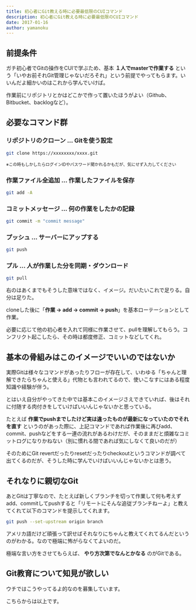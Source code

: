 ```yaml
---
title: 初心者にGit教える時に必要最低限のCUIコマンド
description: 初心者にGit教える時に必要最低限のCUIコマンド
date: 2017-01-16
author: yamanoku
---
```


## 前提条件

ガチ初心者でGitの操作をCUIで学ぶため、基本 **１人でmasterで作業する** という「いやお前それGit管理じゃないだろそれ」という前提でやってもらます。いいんだよ細かいのはこれから学んでいけば。

作業前にリポジトリとかはどこかで作って置いたほうがよい（Github、Bitbucket、backlogなど）。

## 必要なコマンド群

### リポジトリのクローン ... Gitを使う設定
```bash
git clone https://xxxxxxxx/xxxx.git
```
<span style="font-size: 80%">※この時もしかしたらログインIDやパスワード聞かれるかもだが、気にせず入力してください</span>

### 作業ファイル全追加 ... 作業したファイルを保存
```bash
git add -A
```

### コミットメッセージ ... 何の作業をしたかの記録
```bash
git commit -m "commit message"
```

### プッシュ ... サーバーにアップする
```bash
git push
```

### プル ... 人が作業した分を同期・ダウンロード
```bash
git pull
```

右のはあくまでもそうした意味ではなく、イメージ。だいたいこれで足りる。自分は足りた。

cloneした後に「**作業 → add → commit → push**」を基本ローテーションとして作業。

必要に応じて他の初心者を入れて同様に作業させて、pullを理解してもらう。コンフリクト起こしたら、その時は都度修正、コミットなどしてくれ。

## 基本の骨組みはこのイメージでいいのではないか

実際Gitは様々なコマンドがあったりフローが存在して、いわゆる「ちゃんと理解できたらちゃんと使える」代物とも言われてるので、使いこなすにはある程度知識や経験が伴う。

とはいえ自分がやってきた中では基本このイメージさえできていれば、後はそれに付随する肉付きをしていけばいいんじゃないかと思っている。

たとえば **作業でpushまでしたけど実は違ったものが最新になっていたのでそれを直す** というのがあった際に、上記コマンドであれば作業後に再びadd、commit、pushなどをする一連の流れがあるわけだが、そのままだと煩雑なコミットログになりかねない（別に慣れる間であれば気にしなくて良いのだが）

そのためにGit revertだったりresetだったりcheckoutというコマンドが調べて出てくるのだが、そうした時に学んでいけばいいんじゃないかとは思う。

## それなりに親切なGit

あとGitは丁寧なので、たとえば新しくブランチを切って作業して何も考えずadd、commitしてpushすると「リモートにそんな追従ブランチねーよ」と教えてくれて以下のコマンドを提示してくれます。

```bash
git push --set-upstream origin branch
```

アメリカ語だけど頑張って訳せばそれなりにちゃんと教えてくれてるんだというのがわかる。なので極端に怖がらなくてよいのだ。

極端な言い方をさせてもらえば、 **やり方次第でなんとかなる** のがGitである。

## Git教育について知見が欲しい

ウチではこうやってるよ的なのを募集しています。

こちらからは以上です。